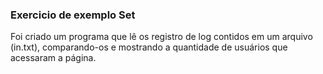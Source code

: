### Exercicio de exemplo Set

Foi criado um programa que lê os registro de log contidos em um arquivo (in.txt), comparando-os e mostrando a quantidade de usuários que acessaram a página.


